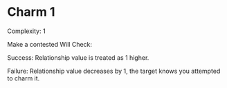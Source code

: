 # Charm 1

Complexity: 1

Make a contested Will Check:

Success: Relationship value is treated as 1 higher. 

Failure: Relationship value decreases by 1, the target knows you attempted to charm it. 
